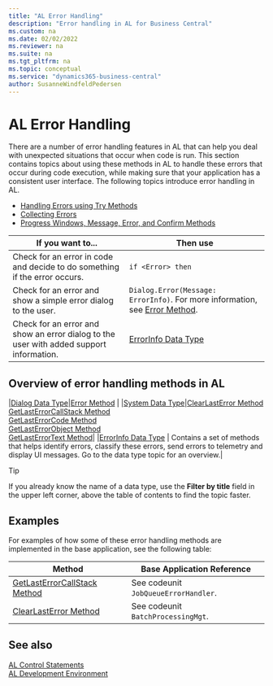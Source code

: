 ```yaml
---
title: "AL Error Handling"
description: "Error handling in AL for Business Central"
ms.custom: na
ms.date: 02/02/2022
ms.reviewer: na
ms.suite: na
ms.tgt_pltfrm: na
ms.topic: conceptual
ms.service: "dynamics365-business-central"
author: SusanneWindfeldPedersen
---
```


# AL Error Handling

There are a number of error handling features in AL that can help you deal with unexpected situations that occur when code is run. This section contains topics about using these methods in AL to handle these errors that occur during code execution, while making sure that your application has a consistent user interface. The following topics introduce error handling in AL.

- [Handling Errors using Try Methods](devenv-handling-errors-using-try-methods.md)  
- [Collecting Errors](devenv-error-collection.md)  
- [Progress Windows, Message, Error, and Confirm Methods](devenv-progress-windows-message-error-and-confirm-methods.md)




| If you want to...| Then use|
|------------------|---------|
| Check for an error in code and decide to do something if the error occurs. | `if <Error> then` |
| Check for an error and show a simple error dialog to the user. |`Dialog.Error(Message: ErrorInfo)`. For more information, see [Error Method](methods-auto/dialog/dialog-error-errorinfo-method.md). |
| Check for an error and show an error dialog to the user with added support information. | [ErrorInfo Data Type](methods-auto/errorinfo/errorinfo-data-type.md) |

## Overview of error handling methods in AL

|[Dialog Data Type](methods-auto/dialog/dialog-data-type.md)|[Error Method](methods-auto/dialog/dialog-error-errorinfo-method.md) |
|[System Data Type](methods-auto/system/system-data-type.md)|[ClearLastError Method](methods-auto/system/system-clearlasterror-method.md) <br>[GetLastErrorCallStack Method](methods-auto/system/system-getlasterrorcallstack-method.md)<br>[GetLastErrorCode Method](methods-auto/system/system-getlasterrorcode.method.md)<br>[GetLastErrorObject Method](methods-auto/system/system-getlasterrorobject-method.md)<br>[GetLastErrorText Method](methods-auto/system/system-getlasterrortext--method.md)|
|[ErrorInfo Data Type](methods-auto/errorinfo/errorinfo-data-type.md) | Contains a set of methods that helps identify errors, classify these errors, send errors to telemetry and display UI messages. Go to the data type topic for an overview.|

> [!TIP]  
> If you already know the name of a data type, use the **Filter by title** field in the upper left corner, above the table of contents to find the topic faster.

## Examples

For examples of how some of these error handling methods are implemented in the base application, see the following table:

|Method|Base Application Reference|
|-----|-----|
|[GetLastErrorCallStack Method](methods-auto/system/system-getlasterrorcallstack-method.md)| See codeunit `JobQueueErrorHandler`.|
|[ClearLastError Method](methods-auto/system/system-clearlasterror-method.md)|See codeunit `BatchProcessingMgt`.|


## See also

[AL Control Statements](devenv-al-control-statements.md)   
[AL Development Environment](devenv-reference-overview.md)
